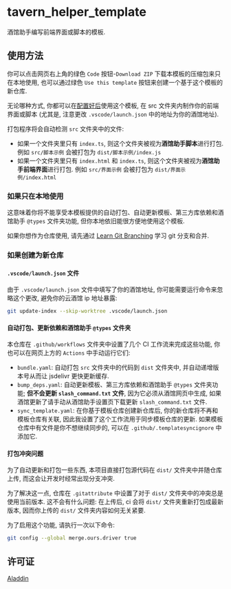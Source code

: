 # tavern_helper_template

酒馆助手编写前端界面或脚本的模板.

## 使用方法

你可以点击网页右上角的绿色 `Code` 按钮-`Download ZIP` 下载本模板的压缩包来只在本地使用, 也可以通过绿色 `Use this template` 按钮来创建一个基于这个模板的新仓库.

无论哪种方式, 你都可以在[配置好后](https://n0vi028.github.io/JS-Slash-Runner-Doc/guide/基本用法/如何正确使用酒馆助手.html)使用这个模板, 在 src 文件夹内制作你的前端界面或脚本 (尤其是, 注意更改 `.vscode/launch.json` 中的地址为你的酒馆地址).

打包程序将会自动检测 `src` 文件夹中的文件:

- 如果一个文件夹里只有 `index.ts`, 则这个文件夹被视为**酒馆助手脚本**进行打包. 例如 `src/脚本示例` 会被打包为 `dist/脚本示例/index.js`
- 如果一个文件夹里只有 `index.html` 和 `index.ts`, 则这个文件夹被视为**酒馆助手前端界面**进行打包. 例如 `src/界面示例` 会被打包为 `dist/界面示例/index.html`

### 如果只在本地使用

这意味着你将不能享受本模板提供的自动打包、自动更新模板、第三方库依赖和酒馆助手 `@types` 文件夹功能, 但你本地依旧能很方便地使用这个模板.

如果你想作为仓库使用, 请先通过 [Learn Git Branching](https://learngitbranching.js.org/?locale=zh_CN) 学习 git 分支和合并.

### 如果创建为新仓库

#### `.vscode/launch.json` 文件

由于 `.vscode/launch.json` 文件中填写了你的酒馆地址, 你可能需要运行命令来忽略这个更改, 避免你的云酒馆 ip 地址暴露:

```bash
git update-index --skip-worktree .vscode/launch.json
```

#### 自动打包、更新依赖和酒馆助手 `@types` 文件夹

本仓库在 `.github/workflows` 文件夹中设置了几个 CI 工作流来完成这些功能, 你也可以在网页上方的 `Actions` 中手动运行它们:

- `bundle.yaml`: 自动打包 `src` 文件夹中的代码到 `dist` 文件夹中, 并自动递增版本号从而让 jsdelivr 更快更新缓存.
- `bump_deps.yaml`: 自动更新模板、第三方库依赖和酒馆助手 `@types` 文件夹功能; **但不会更新 `slash_command.txt` 文件**, 因为它必须从酒馆网页中生成, 如果酒馆更新了请手动从酒馆助手设置页下载更新 `slash_command.txt` 文件.
- `sync_template.yaml`: 在你基于模板仓库创建新仓库后, 你的新仓库将不再和模板仓库有关联, 因此我设置了这个工作流用于同步模板仓库的更新. 如果模板仓库中有文件是你不想继续同步的, 可以在 `.github/.templatesyncignore` 中添加它.

#### 打包冲突问题

为了自动更新和打包一些东西, 本项目直接打包源代码在 `dist/` 文件夹中并随仓库上传, 而这会让开发时经常出现分支冲突.

为了解决这一点, 仓库在 `.gitattribute` 中设置了对于 `dist/` 文件夹中的冲突总是使用当前版本. 这不会有什么问题: 在上传后, ci 会将 `dist/` 文件夹重新打包成最新版本, 因而你上传的 `dist/` 文件夹内容如何无关紧要.

为了启用这个功能, 请执行一次以下命令:

```bash
git config --global merge.ours.driver true
```

## 许可证

[Aladdin](LICENSE)
